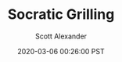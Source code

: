 ---
layout: podcast
title: "Socratic Grilling"
author: Scott Alexander
description: https://slatestarcodex.com/2020/03/06/socratic-grilling/
date: 2020-03-06 00:26:00 PST
length: 1776485
duration: 444
guid: socratic-grilling
---